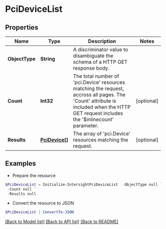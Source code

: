 # PciDeviceList
## Properties

Name | Type | Description | Notes
------------ | ------------- | ------------- | -------------
**ObjectType** | **String** | A discriminator value to disambiguate the schema of a HTTP GET response body. | 
**Count** | **Int32** | The total number of &#39;pci.Device&#39; resources matching the request, accross all pages. The &#39;Count&#39; attribute is included when the HTTP GET request includes the &#39;$inlinecount&#39; parameter. | [optional] 
**Results** | [**PciDevice[]**](PciDevice.md) | The array of &#39;pci.Device&#39; resources matching the request. | [optional] 

## Examples

- Prepare the resource
```powershell
$PciDeviceList = Initialize-IntersightPciDeviceList  -ObjectType null `
 -Count null `
 -Results null
```

- Convert the resource to JSON
```powershell
$PciDeviceList | ConvertTo-JSON
```

[[Back to Model list]](../README.md#documentation-for-models) [[Back to API list]](../README.md#documentation-for-api-endpoints) [[Back to README]](../README.md)

